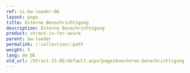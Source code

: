 ```yaml
---
ref: xi-bw-loader-06
layout: page
title: Externe Benachrichtigung
description: Externe Benachrichtigung
product: xtract-is-for-azure
parent: bw-loader
permalink: /:collection/:path
weight: 5
lang: de_DE
old_url: /Xtract-IS-DE/default.aspx?pageid=externe-benachrichtigung
---
```

